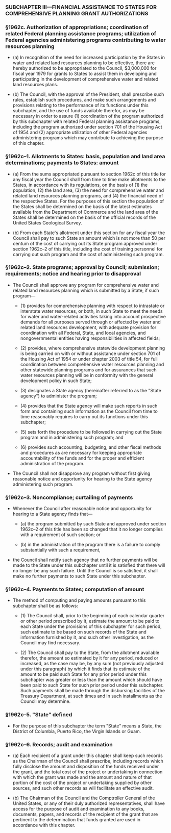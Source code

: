 ### SUBCHAPTER III—FINANCIAL ASSISTANCE TO STATES FOR COMPREHENSIVE PLANNING GRANT AUTHORIZATIONS

### §1962c. Authorization of appropriations; coordination of related Federal planning assistance programs; utilization of Federal agencies administering programs contributing to water resources planning
* (a) In recognition of the need for increased participation by the States in water and related land resources planning to be effective, there are hereby authorized to be appropriated to the Council, $3,000,000 for fiscal year 1979 for grants to States to assist them in developing and participating in the development of comprehensive water and related land resources plans.

* (b) The Council, with the approval of the President, shall prescribe such rules, establish such procedures, and make such arrangements and provisions relating to the performance of its functions under this subchapter, and the use of funds available therefor, as may be necessary in order to assure (1) coordination of the program authorized by this subchapter with related Federal planning assistance programs, including the program authorized under section 701 of the Housing Act of 1954 and (2) appropriate utilization of other Federal agencies administering programs which may contribute to achieving the purpose of this chapter.

### §1962c–1. Allotments to States: basis, population and land area determinations; payments to States: amount
* (a) From the sums appropriated pursuant to section 1962c of this title for any fiscal year the Council shall from time to time make allotments to the States, in accordance with its regulations, on the basis of (1) the population, (2) the land area, (3) the need for comprehensive water and related land resources planning programs, and (4) the financial need of the respective States. For the purposes of this section the population of the States shall be determined on the basis of the latest estimates available from the Department of Commerce and the land area of the States shall be determined on the basis of the official records of the United States Geological Survey.

* (b) From each State's allotment under this section for any fiscal year the Council shall pay to such State an amount which is not more than 50 per centum of the cost of carrying out its State program approved under section 1962c–2 of this title, including the cost of training personnel for carrying out such program and the cost of administering such program.

### §1962c–2. State programs; approval by Council; submission; requirements; notice and hearing prior to disapproval
* The Council shall approve any program for comprehensive water and related land resources planning which is submitted by a State, if such program—

  * (1) provides for comprehensive planning with respect to intrastate or interstate water resources, or both, in such State to meet the needs for water and water-related activities taking into account prospective demands for all purposes served through or affected by water and related land resources development, with adequate provision for coordination with all Federal, State, and local agencies, and nongovernmental entities having responsibilities in affected fields;

  * (2) provides, where comprehensive statewide development planning is being carried on with or without assistance under section 701 of the Housing Act of 1954 or under chapter 2003 of title 54, for full coordination between comprehensive water resources planning and other statewide planning programs and for assurances that such water resources planning will be in conformity with the general development policy in such State;

  * (3) designates a State agency (hereinafter referred to as the "State agency") to administer the program;

  * (4) provides that the State agency will make such reports in such form and containing such information as the Council from time to time reasonably requires to carry out its functions under this subchapter;

  * (5) sets forth the procedure to be followed in carrying out the State program and in administering such program; and

  * (6) provides such accounting, budgeting, and other fiscal methods and procedures as are necessary for keeping appropriate accountability of the funds and for the proper and efficient administration of the program.


* The Council shall not disapprove any program without first giving reasonable notice and opportunity for hearing to the State agency administering such program.

### §1962c–3. Noncompliance; curtailing of payments
* Whenever the Council after reasonable notice and opportunity for hearing to a State agency finds that—

  * (a) the program submitted by such State and approved under section 1962c–2 of this title has been so changed that it no longer complies with a requirement of such section; or

  * (b) in the administration of the program there is a failure to comply substantially with such a requirement,


* the Council shall notify such agency that no further payments will be made to the State under this subchapter until it is satisfied that there will no longer be any such failure. Until the Council is so satisfied, it shall make no further payments to such State under this subchapter.

### §1962c–4. Payments to States; computation of amount
* The method of computing and paying amounts pursuant to this subchapter shall be as follows:

  * (1) The Council shall, prior to the beginning of each calendar quarter or other period prescribed by it, estimate the amount to be paid to each State under the provisions of this subchapter for such period, such estimate to be based on such records of the State and information furnished by it, and such other investigation, as the Council may find necessary.

  * (2) The Council shall pay to the State, from the allotment available therefor, the amount so estimated by it for any period, reduced or increased, as the case may be, by any sum (not previously adjusted under this paragraph) by which it finds that its estimate of the amount to be paid such State for any prior period under this subchapter was greater or less than the amount which should have been paid to such State for such prior period under this subchapter. Such payments shall be made through the disbursing facilities of the Treasury Department, at such times and in such installments as the Council may determine.

### §1962c–5. "State" defined
* For the purpose of this subchapter the term "State" means a State, the District of Columbia, Puerto Rico, the Virgin Islands or Guam.

### §1962c–6. Records; audit and examination
* (a) Each recipient of a grant under this chapter shall keep such records as the Chairman of the Council shall prescribe, including records which fully disclose the amount and disposition of the funds received under the grant, and the total cost of the project or undertaking in connection with which the grant was made and the amount and nature of that portion of the cost of the project or undertaking supplied by other sources, and such other records as will facilitate an effective audit.

* (b) The Chairman of the Council and the Comptroller General of the United States, or any of their duly authorized representatives, shall have access for the purpose of audit and examination to any books, documents, papers, and records of the recipient of the grant that are pertinent to the determination that funds granted are used in accordance with this chapter.